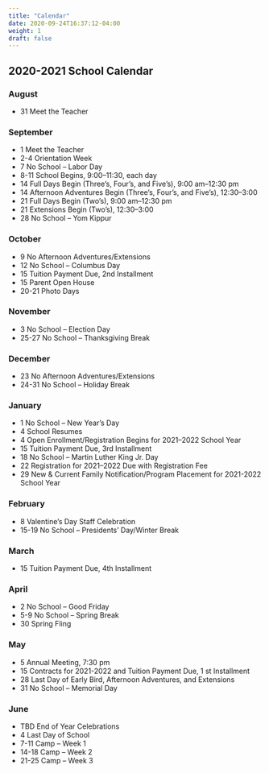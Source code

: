 ```yaml
---
title: "Calendar"
date: 2020-09-24T16:37:12-04:00
weight: 1
draft: false
---
```


## 2020-2021 School Calendar

### August

* 31 Meet the Teacher

### September

* 1 Meet the Teacher
* 2-4 Orientation Week
* 7 No School – Labor Day
* 8-11 School Begins, 9:00–11:30, each day
* 14 Full Days Begin (Three’s, Four’s, and Five’s), 9:00 am–12:30 pm
* 14 Afternoon Adventures Begin (Three’s, Four’s, and Five’s), 12:30–3:00
* 21 Full Days Begin (Two’s), 9:00 am–12:30 pm
* 21 Extensions Begin (Two’s), 12:30–3:00
* 28 No School – Yom Kippur

### October

* 9 No Afternoon Adventures/Extensions
* 12 No School – Columbus Day
* 15 Tuition Payment Due, 2nd Installment
* 15 Parent Open House
* 20-21 Photo Days

### November

* 3 No School – Election Day
* 25-27 No School – Thanksgiving Break

### December

* 23 No Afternoon Adventures/Extensions
* 24-31 No School – Holiday Break

### January

* 1 No School – New Year’s Day
* 4 School Resumes
* 4 Open Enrollment/Registration Begins for 2021–2022 School Year
* 15 Tuition Payment Due, 3rd Installment
* 18 No School – Martin Luther King Jr. Day
* 22 Registration for 2021–2022 Due with Registration Fee
* 29 New &amp; Current Family Notification/Program Placement for 2021-2022 School Year

### February

* 8 Valentine’s Day Staff Celebration
* 15-19 No School – Presidents’ Day/Winter Break

### March

* 15 Tuition Payment Due, 4th Installment

### April

* 2 No School – Good Friday
* 5-9 No School – Spring Break
* 30 Spring Fling

### May

* 5 Annual Meeting, 7:30 pm
* 15 Contracts for 2021-2022 and Tuition Payment Due, 1 st Installment
* 28 Last Day of Early Bird, Afternoon Adventures, and Extensions
* 31 No School – Memorial Day

### June

* TBD End of Year Celebrations 
* 4 Last Day of School
* 7-11 Camp – Week 1
* 14-18 Camp – Week 2
* 21-25 Camp – Week 3
